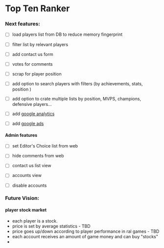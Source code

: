 # Top Ten Ranker

### Next features:
- [ ] load players list from DB to reduce memory fingerprint
- [ ] filter list by relevant players
- [ ] add contact us form
- [ ] votes for comments
- [ ] scrap for player position
- [ ] add option to search players with filters (by achievements, stats, position )
- [ ] add option to crate multiple lists by position, MVPS, champions, defensive players...
- [ ] add [google analytics](https://analytics.google.com/)
- [ ] add [google ads](https://ads.google.com/home/)


#### Admin features
- [ ] set Editor's Choice list from web
- [ ] hide comments from web
- [ ] contact us list view
- [ ] accounts view
- [ ] disable accounts


### Future Vision:
#### player stock market
  - each player is a stock.
  - price is set by average statistics - TBD
  - price goes up/down according to player performance in ral games - TBD
  - each account receives an amount of game money and can buy "stocks"
  - 

